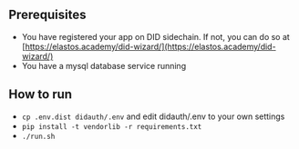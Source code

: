 ## Prerequisites
- You have registered your app on DID sidechain. If not, you can do so at [https://elastos.academy/did-wizard/](https://elastos.academy/did-wizard/)
- You have a mysql database service running

## How to run
- `cp .env.dist didauth/.env` and edit didauth/.env to your own settings
- `pip install -t vendorlib -r requirements.txt`
- `./run.sh`